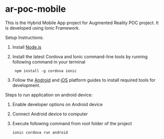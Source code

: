 # ar-poc-mobile
This is the Hybrid Mobile App project for Augmented Reality POC project. It is developed using Ionic Framework.

Setup Instructions:

1. Install [Node.js](http://nodejs.org/)

2. Install the latest Cordova and Ionic command-line tools by running following command in your terminal
    
        npm install -g cordova ionic

3. Follow the [Android](https://cordova.apache.org/docs/en/7.x/guide/platforms/android/) and [iOS](https://cordova.apache.org/docs/en/7.x/guide/platforms/ios/) platform guides to install required tools for development.
 

Steps to run application on android device:

 1. Enable developer options on Android device
 2. Connect Android device to computer
 3. Execute following command from root folder of the project
        
        ionic cordova run android